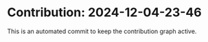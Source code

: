 # Contribution: 2024-12-04-23-46
This is an automated commit to keep the contribution graph active.
